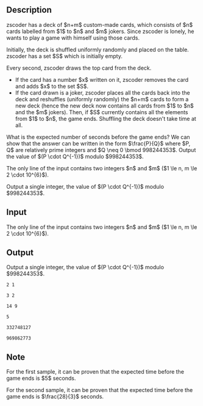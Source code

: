 ## Description

<div><p><span class="tex-font-style-tt">zscoder</span> has a deck of $n+m$ custom-made cards, which consists of $n$ cards labelled from $1$ to $n$ and $m$ jokers. Since <span class="tex-font-style-tt">zscoder</span> is lonely, he wants to play a game with himself using those cards. </p><p>Initially, the deck is shuffled uniformly randomly and placed on the table. <span class="tex-font-style-tt">zscoder</span> has a set $S$ which is initially empty. </p><p>Every second, <span class="tex-font-style-tt">zscoder</span> draws the top card from the deck. </p><ul> <li> If the card has a number $x$ written on it, <span class="tex-font-style-tt">zscoder</span> removes the card and adds $x$ to the set $S$. </li><li> If the card drawn is a joker, <span class="tex-font-style-tt">zscoder</span> places all the cards back into the deck and reshuffles (uniformly randomly) the $n+m$ cards to form a new deck (hence the new deck now contains all cards from $1$ to $n$ and the $m$ jokers). Then, if $S$ currently contains all the elements from $1$ to $n$, the game ends. Shuffling the deck doesn't take time at all. </li></ul><p>What is the expected number of seconds before the game ends? We can show that the answer can be written in the form $\frac{P}{Q}$ where $P, Q$ are relatively prime integers and $Q \neq 0 \bmod 998244353$. Output the value of $(P \cdot Q^{-1})$ modulo $998244353$.</p></div><div class="input-specification"><p>The only line of the input contains two integers $n$ and $m$ ($1 \le n, m \le 2 \cdot 10^{6}$).</p></div><div class="output-specification"><p>Output a single integer, the value of $(P \cdot Q^{-1})$ modulo $998244353$.</p></div>

## Input

<p>The only line of the input contains two integers $n$ and $m$ ($1 \le n, m \le 2 \cdot 10^{6}$).</p>

## Output

<p>Output a single integer, the value of $(P \cdot Q^{-1})$ modulo $998244353$.</p>





```input1
2 1
```




```input2
3 2
```




```input3
14 9
```




```output1
5
```




```output2
332748127
```




```output3
969862773
```



## Note

<p>For the first sample, it can be proven that the expected time before the game ends is $5$ seconds.</p><p>For the second sample, it can be proven that the expected time before the game ends is $\frac{28}{3}$ seconds.</p>
